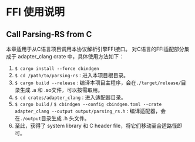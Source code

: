 # FFI 使用说明

## Call Parsing-RS from C
本章适用于从C语言项目调用本协议解析引擎FFI接口。
对C语言的FFI适配部分集成于 adapter_clang crate 中，具体使用方法如下：
1. `$ cargo install --force cbindgen`
2. `$ cd /path/to/parsing-rs` : 进入本项目根目录。
3. `$ cargo build --release` : 编译本项目主程序，会在`./target/release/`目录生成 .a 和 .so文件，可以按需取用。
4. `$ cd crates/adapter_clang` : 进入适配器目录。
5. `$ cargo build` / `$ cbindgen --config cbindgen.toml --crate adapter_clang --output output/parsing_rs.h` : 编译适配器，会在`./output`目录生成 .h 头文件。
6. 至此，获得了 system library 和 C header file，将它们移动至合适路径即可。
